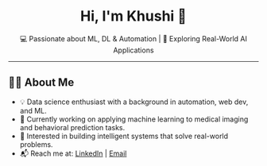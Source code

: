<h1 align="center">Hi, I'm Khushi 👋</h1>

<p align="center">
  💻 Passionate about ML, DL & Automation | 🚀 Exploring Real-World AI Applications
</p>

---

## 👩‍💻 About Me

- 💡 Data science enthusiast with a background in automation, web dev, and ML.
- 🔭 Currently working on applying machine learning to medical imaging and behavioral prediction tasks.
- 🎯 Interested in building intelligent systems that solve real-world problems.
- 📬 Reach me at: [LinkedIn](https://linkedin.com/in/teli-khushi) | [Email](mailto:teli.khushi@gmail.com)
